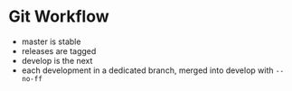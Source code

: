 # Git Workflow

* master is stable
* releases are tagged
* develop is the next
* each development in a dedicated branch, merged into develop with `--no-ff`